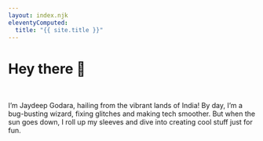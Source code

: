 ```yaml
---
layout: index.njk
eleventyComputed:
  title: "{{ site.title }}"
---
```

<h1>Hey there 👋</h1>
<br>
<p class="text-2xl">  I’m Jaydeep Godara, hailing from the vibrant lands of India! By day, I’m a bug-busting wizard, fixing glitches and making tech smoother. But when the sun goes down, I roll up my sleeves and dive into creating cool stuff just for fun.</p>